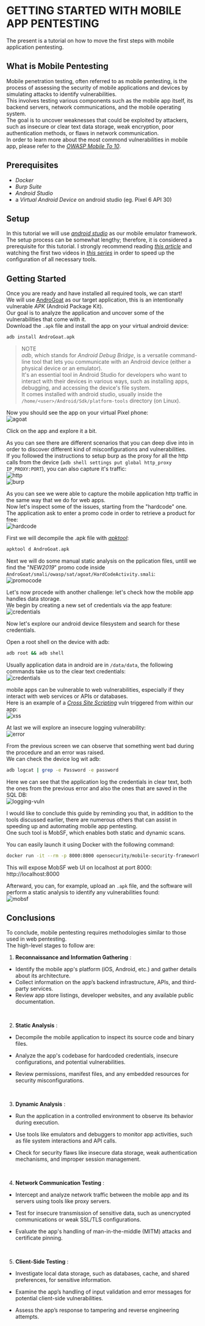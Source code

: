 # GETTING STARTED WITH MOBILE APP PENTESTING

The present is a tutorial on how to move the first steps with mobile application pentesting.  

## What is Mobile Pentesting  
Mobile penetration testing, often referred to as mobile pentesting, is the process of assessing the security of mobile applications and devices by simulating attacks to identify vulnerabilities.  
This involves testing various components such as the mobile app itself, its backend servers, network communications, and the mobile operating system.  
The goal is to uncover weaknesses that could be exploited by attackers, such as insecure or clear text data storage, weak encryption, poor authentication methods, or flaws in network communication.  
In order to learn more about the most commond vulnerabilities in mobile app, please refer to the [*OWASP Mobile To 10*](https://owasp.org/www-project-mobile-top-10/).  

## Prerequisites
- *Docker*   
- *Burp Suite*  
- *Android Studio* 
- a *Virtual Android Device* on android studio (eg. Pixel 6 API 30)  


## Setup
In this tutorial we will use [*android studio*](https://developer.android.com/studio) as our mobile emulator framework.  
The setup process can be somewhat lengthy; therefore, it is considered a prerequisite for this tutorial.
I strongly recommend reading [*this article*](https://petruknisme.medium.com/complete-beginners-guide-to-setup-android-pentest-lab-without-physical-device-4f7b9e945d11) and watching the first two videos in [*this series*](https://www.youtube.com/watch?v=ReoJGLLE5aI&list=PLl9VQE-UAEBUlacMez8RolRBds7o2fri6) in order to speed up the configuration of all necessary tools.  

## Getting Started
Once you are ready and have installed all required tools, we can start!  
We will use [AndroGoat](https://github.com/satishpatnayak/AndroGoat) as our target application, this is an intentionally vulnerable *APK* (Android Package Kit).  
Our goal is to analyze the application and uncover some of the vulnerabilities that come with it.  
Download the `.apk` file and install the app on your virtual android device:  

```sh
adb install AndroGoat.apk  
```  

> NOTE  
> *adb*, which stands for *Android Debug Bridge*, is a versatile command-line tool that lets you communicate with an Android device (either a physical device or an emulator).  
> It's an essential tool in Android Studio for developers who want to interact with their devices in various ways, such as installing apps, debugging, and accessing the device's file system.  
> It comes installed with android studio, usually inside the `/home/<user>/Android/Sdk/platform-tools` directory (on Linux).  

Now you should see the app on your virtual Pixel phone:  
![agoat](./images/installation.png)  

Click on the app and explore it a bit.  

As you can see there are different scenarios that you can deep dive into in order to discover different kind of misconfigurations and vulnerabilities.  
If you followed the instructions to setup burp as the proxy for all the http calls from the device (`adb shell settings put global http_proxy IP_PROXY:PORT`), you can also capture it's traffic:  
![http](./images/http_traffic.png)  
![burp](./images/burp1.png)  


As you can see we were able to capture the mobile application http traffic in the same way that we do for web apps.  
Now let's inspect some of the issues, starting from the "hardcode" one.  
The application ask to enter a promo code in order to retrieve a product for free:  
![hardcode](./images/hardcode_issue_wrong_code.png)  

First we will decompile the .apk file with [*apktool*](https://github.com/iBotPeaches/Apktool):    
```sh
apktool d AndroGoat.apk
```  
Next we will do some manual static analysis on the pplication files, untill we find the "*NEW2019*" promo code inside `AndroGoat/smali/owasp/sat/agoat/HardCodeActivity.smali`:  
![promocode](./images/promo_code.png)  

Let's now procede with another challenge: let's check how the mobile app handles data storage.  
We begin by creating a new set of credentials via the app feature:  
![credentials](./images/save_credentials.png)  

Now let's explore our android device filesystem and search for these credentials.  

Open a root shell on the device with adb:  
```sh
adb root && adb shell
```  
Usually application data in android are in `/data/data`, the following commands take us to the clear text credentials:  
![credentials](./images/clear_text_credentials.png)  

mobile apps can be vulnerable to web vulnerabilities, especially if they interact with web services or APIs or databases.  
Here is an example of a [*Cross Site Scripting*](../../web/xss/) vuln triggered from within our app:  
![xss](./images/xss.png)  

At last we will explore an insecure logging vulnerability:  
![error](./images/error.png)  

From the previous screen we can observe that something went bad during the procedure and an error was raised.  
We can check the device log wit adb:  
```sh
adb logcat | grep -e Password -e password
```  

Here we can see that the application log the credentials in clear text, both the ones from the previous error and also the ones that are saved in the SQL DB:  
![logging-vuln](./images/logging_vuln.png)  

I would like to conclude this guide by reminding you that, in addition to the tools discussed earlier, there are numerous others that can assist in speeding up and automating mobile app pentesting.  
One such tool is MobSF, which enables both static and dynamic scans.  

You can easily launch it using Docker with the following command:


```bash
docker run -it --rm -p 8000:8000 opensecurity/mobile-security-framework-mobsf:latest
```  

This will expose MobSF web UI on localhost at port 8000: http://localhost:8000


Afterward, you can, for example, upload an `.apk` file, and the software will perform a static analysis to identify any vulnerabilities found:  
![mobsf](./images/mobsf.png)  

## Conclusions
To conclude, mobile pentesting requires methodologies similar to those used in web pentesting.  
The high-level stages to follow are:  

1. **Reconnaissance and Information Gathering** :
  - Identify the mobile app's platform (iOS, Android, etc.) and gather details about its architecture.  
  - Collect information on the app’s backend infrastructure, APIs, and third-party services.  
  - Review app store listings, developer websites, and any available public documentation.  

  <br/>
 
2. **Static Analysis** :    
  - Decompile the mobile application to inspect its source code and binary files.  
  - Analyze the app's codebase for hardcoded credentials, insecure configurations, and potential vulnerabilities.  
  - Review permissions, manifest files, and any embedded resources for security misconfigurations.  

    <br/>
 
3. **Dynamic Analysis** :  
  - Run the application in a controlled environment to observe its behavior during execution.  
  - Use tools like emulators and debuggers to monitor app activities, such as file system interactions and API calls.  
  - Check for security flaws like insecure data storage, weak authentication mechanisms, and improper session management.  

    <br/>
 
4. **Network Communication Testing** :  
  - Intercept and analyze network traffic between the mobile app and its servers using tools like proxy servers.  
  - Test for insecure transmission of sensitive data, such as unencrypted communications or weak SSL/TLS configurations.  
  - Evaluate the app's handling of man-in-the-middle (MITM) attacks and certificate pinning.  

    <br/>
 
5. **Client-Side Testing** :  
  - Investigate local data storage, such as databases, cache, and shared preferences, for sensitive information.  
  - Examine the app’s handling of input validation and error messages for potential client-side vulnerabilities.  
  - Assess the app’s response to tampering and reverse engineering attempts.  

    <br/>
 


















